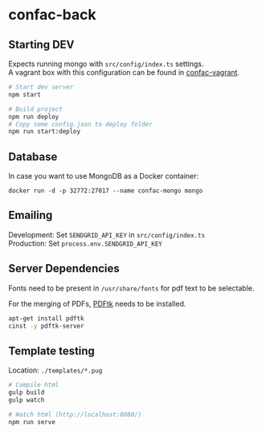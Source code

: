 confac-back
===========

Starting DEV
------------

Expects running mongo with `src/config/index.ts` settings.  
A vagrant box with this configuration can be found in [confac-vagrant][confac-vagrant].

```bash
# Start dev server
npm start

# Build project
npm run deploy
# Copy some config.json to deploy folder
npm run start:deploy
```

Database
--------

In case you want to use MongoDB as a Docker container:

`docker run -d -p 32772:27017 --name confac-mongo mongo`


Emailing
--------

Development: Set `SENDGRID_API_KEY` in `src/config/index.ts`  
Production: Set `process.env.SENDGRID_API_KEY`  

Server Dependencies
-------------------

Fonts need to be present in `/usr/share/fonts` for pdf text to be selectable.

For the merging of PDFs, [PDFtk](https://www.pdflabs.com/tools/pdftk-the-pdf-toolkit/) needs to be installed.

```bash
apt-get install pdftk
cinst -y pdftk-server
```


Template testing
----------------

Location: `./templates/*.pug`

```bash
# Compile html
gulp build
gulp watch

# Watch html (http://localhost:8080/)
npm run serve
```

[confac-vagrant]: https://github.com/be-pongit/confac-vagrant
